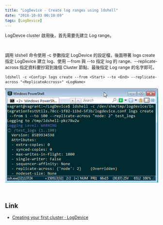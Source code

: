 ```yaml
---
title: "LogDevice - Create log ranges using ldshell"
date: "2018-10-03 00:10:09"
tags: [LogDevice]
---
```



LogDevce cluster 啟用後，首先需要先建立 Log range。  

<!-- More -->

<br/>


調用 ldshell 命令使用 -c 參數指定 LogDevice 的設定檔，後面帶著 logs create 指定 LogDevice 建立 log、使用 --from 與 --to 指定 log 的 range、--replicate-across 指定資料要抄寫到幾個 Cluster 節點、最後指定 Log range 的名字即可。  

    ldshell -c <Config> logs create --from <Start> --to <End> --replicate-across "<ReplicateAccross>" <LogName>

![1.png](1.png)
 
<br/>


Link
----
* [Creating your first cluster · LogDevice](https://logdevice.io/docs/FirstCluster.html)
